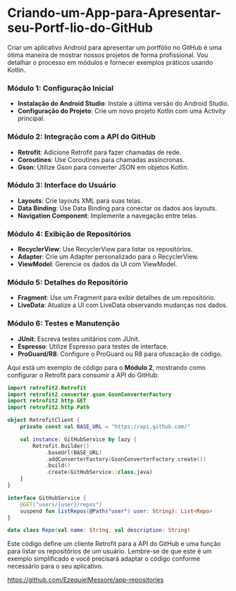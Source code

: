 # Criando-um-App-para-Apresentar-seu-Portf-lio-do-GitHub

Criar um aplicativo Android para apresentar um portfólio no GitHub é uma ótima maneira de mostrar nossos projetos de forma profissional. Vou detalhar o processo em módulos e fornecer exemplos práticos usando Kotlin.

### Módulo 1: Configuração Inicial
- **Instalação do Android Studio**: Instale a última versão do Android Studio.
- **Configuração do Projeto**: Crie um novo projeto Kotlin com uma Activity principal.

### Módulo 2: Integração com a API do GitHub
- **Retrofit**: Adicione Retrofit para fazer chamadas de rede.
- **Coroutines**: Use Coroutines para chamadas assíncronas.
- **Gson**: Utilize Gson para converter JSON em objetos Kotlin.

### Módulo 3: Interface do Usuário
- **Layouts**: Crie layouts XML para suas telas.
- **Data Binding**: Use Data Binding para conectar os dados aos layouts.
- **Navigation Component**: Implemente a navegação entre telas.

### Módulo 4: Exibição de Repositórios
- **RecyclerView**: Use RecyclerView para listar os repositórios.
- **Adapter**: Crie um Adapter personalizado para o RecyclerView.
- **ViewModel**: Gerencie os dados da UI com ViewModel.

### Módulo 5: Detalhes do Repositório
- **Fragment**: Use um Fragment para exibir detalhes de um repositório.
- **LiveData**: Atualize a UI com LiveData observando mudanças nos dados.

### Módulo 6: Testes e Manutenção
- **JUnit**: Escreva testes unitários com JUnit.
- **Espresso**: Utilize Espresso para testes de interface.
- **ProGuard/R8**: Configure o ProGuard ou R8 para ofuscação de código.

Aqui está um exemplo de código para o **Módulo 2**, mostrando como configurar o Retrofit para consumir a API do GitHub:

```kotlin
import retrofit2.Retrofit
import retrofit2.converter.gson.GsonConverterFactory
import retrofit2.http.GET
import retrofit2.http.Path

object RetrofitClient {
    private const val BASE_URL = "https://api.github.com/"

    val instance: GitHubService by lazy {
        Retrofit.Builder()
            .baseUrl(BASE_URL)
            .addConverterFactory(GsonConverterFactory.create())
            .build()
            .create(GitHubService::class.java)
    }
}

interface GitHubService {
    @GET("users/{user}/repos")
    suspend fun listRepos(@Path("user") user: String): List<Repo>
}

data class Repo(val name: String, val description: String)
```

Este código define um cliente Retrofit para a API do GitHub e uma função para listar os repositórios de um usuário. Lembre-se de que este é um exemplo simplificado e você precisará adaptar o código conforme necessário para o seu aplicativo.

https://github.com/EzequielMessore/app-repositories

